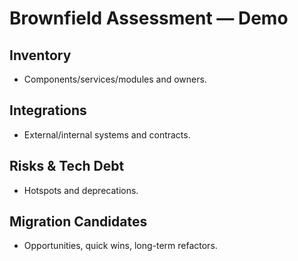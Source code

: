 # Brownfield Assessment — Demo

## Inventory
- Components/services/modules and owners.

## Integrations
- External/internal systems and contracts.

## Risks & Tech Debt
- Hotspots and deprecations.

## Migration Candidates
- Opportunities, quick wins, long-term refactors.
